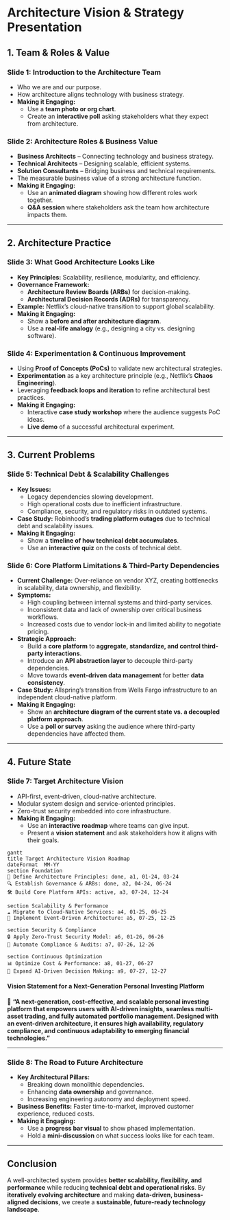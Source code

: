 # **Architecture Vision & Strategy Presentation**

## **1. Team & Roles & Value**

### **Slide 1: Introduction to the Architecture Team**
- Who we are and our purpose.
- How architecture aligns technology with business strategy.
- **Making it Engaging:**
  - Use a **team photo or org chart**.
  - Create an **interactive poll** asking stakeholders what they expect from architecture.

### **Slide 2: Architecture Roles & Business Value**
- **Business Architects** – Connecting technology and business strategy.
- **Technical Architects** – Designing scalable, efficient systems.
- **Solution Consultants** – Bridging business and technical requirements.
- The measurable business value of a strong architecture function.
- **Making it Engaging:**
  - Use an **animated diagram** showing how different roles work together.
  - **Q&A session** where stakeholders ask the team how architecture impacts them.

---

## **2. Architecture Practice**

### **Slide 3: What Good Architecture Looks Like**
- **Key Principles:** Scalability, resilience, modularity, and efficiency.
- **Governance Framework:**
  - **Architecture Review Boards (ARBs)** for decision-making.
  - **Architectural Decision Records (ADRs)** for transparency.
- **Example:** Netflix’s cloud-native transition to support global scalability.
- **Making it Engaging:**
  - Show a **before and after architecture diagram**.
  - Use a **real-life analogy** (e.g., designing a city vs. designing software).

### **Slide 4: Experimentation & Continuous Improvement**
- Using **Proof of Concepts (PoCs)** to validate new architectural strategies.
- **Experimentation** as a key architecture principle (e.g., Netflix’s **Chaos Engineering**).
- Leveraging **feedback loops and iteration** to refine architectural best practices.
- **Making it Engaging:**
  - Interactive **case study workshop** where the audience suggests PoC ideas.
  - **Live demo** of a successful architectural experiment.

---

## **3. Current Problems**

### **Slide 5: Technical Debt & Scalability Challenges**
- **Key Issues:**
  - Legacy dependencies slowing development.
  - High operational costs due to inefficient infrastructure.
  - Compliance, security, and regulatory risks in outdated systems.
- **Case Study:** Robinhood’s **trading platform outages** due to technical debt and scalability issues.
- **Making it Engaging:**
  - Show a **timeline of how technical debt accumulates**.
  - Use an **interactive quiz** on the costs of technical debt.

### **Slide 6: Core Platform Limitations & Third-Party Dependencies**
- **Current Challenge:** Over-reliance on vendor XYZ, creating bottlenecks in scalability, data ownership, and flexibility.
- **Symptoms:**
  - High coupling between internal systems and third-party services.
  - Inconsistent data and lack of ownership over critical business workflows.
  - Increased costs due to vendor lock-in and limited ability to negotiate pricing.
- **Strategic Approach:**
  - Build a **core platform** to **aggregate, standardize, and control third-party interactions**.
  - Introduce an **API abstraction layer** to decouple third-party dependencies.
  - Move towards **event-driven data management** for better **data consistency**.
- **Case Study:** Allspring’s transition from Wells Fargo infrastructure to an independent cloud-native platform.
- **Making it Engaging:**
  - Show an **architecture diagram of the current state vs. a decoupled platform approach**.
  - Use a **poll or survey** asking the audience where third-party dependencies have affected them.

---

## **4. Future State**

### **Slide 7: Target Architecture Vision**
- API-first, event-driven, cloud-native architecture.
- Modular system design and service-oriented principles.
- Zero-trust security embedded into core infrastructure.
- **Making it Engaging:**
  - Use an **interactive roadmap** where teams can give input.
  - Present a **vision statement** and ask stakeholders how it aligns with their goals.

```mermaid
gantt
title Target Architecture Vision Roadmap
dateFormat  MM-YY
section Foundation
🎯 Define Architecture Principles: done, a1, 01-24, 03-24
🔍 Establish Governance & ARBs: done, a2, 04-24, 06-24
🛠 Build Core Platform APIs: active, a3, 07-24, 12-24

section Scalability & Performance
☁️ Migrate to Cloud-Native Services: a4, 01-25, 06-25
🔄 Implement Event-Driven Architecture: a5, 07-25, 12-25

section Security & Compliance
🔒 Apply Zero-Trust Security Model: a6, 01-26, 06-26
📜 Automate Compliance & Audits: a7, 07-26, 12-26

section Continuous Optimization
📊 Optimize Cost & Performance: a8, 01-27, 06-27
🚀 Expand AI-Driven Decision Making: a9, 07-27, 12-27
```

#### **Vision Statement for a Next-Generation Personal Investing Platform**

📌 **“A next-generation, cost-effective, and scalable personal investing platform that empowers users with AI-driven insights, seamless multi-asset trading, and fully automated portfolio management. Designed with an event-driven architecture, it ensures high availability, regulatory compliance, and continuous adaptability to emerging financial technologies.”**

---

### **Slide 8: The Road to Future Architecture**
- **Key Architectural Pillars:**
  - Breaking down monolithic dependencies.
  - Enhancing **data ownership** and governance.
  - Increasing engineering autonomy and deployment speed.
- **Business Benefits:** Faster time-to-market, improved customer experience, reduced costs.
- **Making it Engaging:**
  - Use a **progress bar visual** to show phased implementation.
  - Hold a **mini-discussion** on what success looks like for each team.

---

## **Conclusion**
A well-architected system provides **better scalability, flexibility, and performance** while reducing **technical debt and operational risks**. By **iteratively evolving architecture** and making **data-driven, business-aligned decisions**, we create a **sustainable, future-ready technology landscape**.

